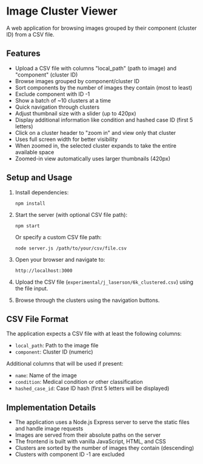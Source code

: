 # Image Cluster Viewer

A web application for browsing images grouped by their component (cluster ID) from a CSV file.

## Features

- Upload a CSV file with columns "local_path" (path to image) and "component" (cluster ID)
- Browse images grouped by component/cluster ID
- Sort components by the number of images they contain (most to least)
- Exclude component with ID -1
- Show a batch of ~10 clusters at a time
- Quick navigation through clusters
- Adjust thumbnail size with a slider (up to 420px)
- Display additional information like condition and hashed case ID (first 5 letters)
- Click on a cluster header to "zoom in" and view only that cluster
- Uses full screen width for better visibility
- When zoomed in, the selected cluster expands to take the entire available space
- Zoomed-in view automatically uses larger thumbnails (420px)

## Setup and Usage

1. Install dependencies:
   ```
   npm install
   ```

2. Start the server (with optional CSV file path):
   ```
   npm start
   ```

   Or specify a custom CSV file path:
   ```
   node server.js /path/to/your/csv/file.csv
   ```

3. Open your browser and navigate to:
   ```
   http://localhost:3000
   ```

4. Upload the CSV file (`experimental/j_laserson/6k_clustered.csv`) using the file input.

5. Browse through the clusters using the navigation buttons.

## CSV File Format

The application expects a CSV file with at least the following columns:
- `local_path`: Path to the image file
- `component`: Cluster ID (numeric)

Additional columns that will be used if present:
- `name`: Name of the image
- `condition`: Medical condition or other classification
- `hashed_case_id`: Case ID hash (first 5 letters will be displayed)

## Implementation Details

- The application uses a Node.js Express server to serve the static files and handle image requests
- Images are served from their absolute paths on the server
- The frontend is built with vanilla JavaScript, HTML, and CSS
- Clusters are sorted by the number of images they contain (descending)
- Clusters with component ID -1 are excluded